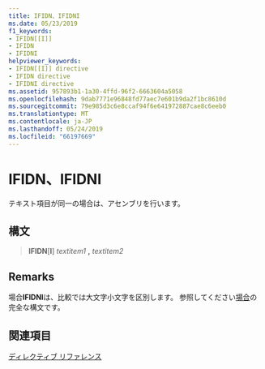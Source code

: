 ```yaml
---
title: IFIDN、IFIDNI
ms.date: 05/23/2019
f1_keywords:
- IFIDN[[I]]
- IFIDN
- IFIDNI
helpviewer_keywords:
- IFIDN[[I]] directive
- IFIDN directive
- IFIDNI directive
ms.assetid: 957893b1-1a30-4ffd-96f2-6663604a5058
ms.openlocfilehash: 9dab7771e96848fd77aec7e601b9da2f1bc8610d
ms.sourcegitcommit: 79e985d3c6e8ccaf94f6e641972887cae8c6eeb0
ms.translationtype: MT
ms.contentlocale: ja-JP
ms.lasthandoff: 05/24/2019
ms.locfileid: "66197669"
---
```

# <a name="ifidn-ifidni"></a>IFIDN、IFIDNI

テキスト項目が同一の場合は、アセンブリを行います。

## <a name="syntax"></a>構文

> **IFIDN**\[**I**] *textitem1* __,__ *textitem2*

## <a name="remarks"></a>Remarks

場合**IFIDNI**は、比較では大文字小文字を区別します。 参照してください[場合](../../assembler/masm/if-masm.md)の完全な構文です。

## <a name="see-also"></a>関連項目

[ディレクティブ リファレンス](../../assembler/masm/directives-reference.md)
